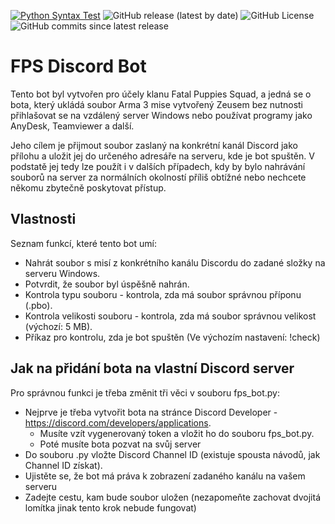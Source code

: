 [![Python Syntax Test](https://github.com/dartus95/fps_bot/actions/workflows/python-app.yml/badge.svg)](https://github.com/dartus95/fps_bot/actions/workflows/python-app.yml) 
![GitHub release (latest by date)](https://img.shields.io/github/v/release/dartus95/fps_bot)
![GitHub License](https://img.shields.io/github/license/dartus95/fps_bot)
![GitHub commits since latest release](https://img.shields.io/github/commits-since/dartus95/fps_bot/latest)

<!-- ![Static Badge](https://img.shields.io/badge/Release%20Version-Version%201.1.0-brightgreen) -->

# FPS Discord Bot
Tento bot byl vytvořen pro účely klanu Fatal Puppies Squad, a jedná se o bota, který ukládá soubor Arma 3 mise vytvořený Zeusem bez nutnosti přihlašovat se na vzdálený server Windows nebo používat programy jako AnyDesk, Teamviewer a další.

Jeho cílem je přijmout soubor zaslaný na konkrétní kanál Discord jako přílohu a uložit jej do určeného adresáře na serveru, kde je bot spuštěn. V podstatě jej tedy lze použít i v dalších případech, kdy by bylo nahrávání souborů na server za normálních okolností příliš obtížné nebo nechcete někomu zbytečně poskytovat přístup.

## Vlastnosti
Seznam funkcí, které tento bot umí:
* Nahrát soubor s misí z konkrétního kanálu Discordu do zadané složky na serveru Windows.
* Potvrdit, že soubor byl úspěšně nahrán.
* Kontrola typu souboru - kontrola, zda má soubor správnou příponu (.pbo).
* Kontrola velikosti souboru - kontrola, zda má soubor správnou velikost (výchozí: 5 MB).
* Příkaz pro kontrolu, zda je bot spuštěn (Ve výchozím nastavení: !check)

## Jak na přidání bota na vlastní Discord server
Pro správnou funkci je třeba změnit tři věci v souboru fps_bot.py:
* Nejprve je třeba vytvořit bota na stránce Discord Developer - https://discord.com/developers/applications.
    - Musíte vzít vygenerovaný token a vložit ho do souboru fps_bot.py.
    - Poté musíte bota pozvat na svůj server
* Do souboru .py vložte Discord Channel ID (existuje spousta návodů, jak Channel ID získat).
* Ujistěte se, že bot má práva k zobrazení zadaného kanálu na vašem serveru
* Zadejte cestu, kam bude soubor uložen (nezapomeňte zachovat dvojitá lomítka jinak tento krok nebude fungovat)
